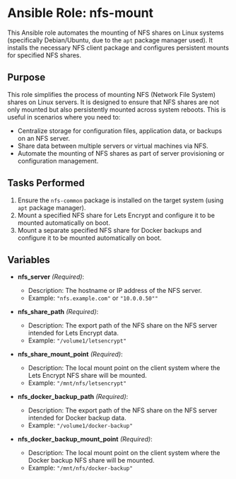 # Ansible Role: nfs-mount

This Ansible role automates the mounting of NFS shares on Linux systems (specifically Debian/Ubuntu, due to the `apt` package manager used). It installs the necessary NFS client package and configures persistent mounts for specified NFS shares.

## Purpose

This role simplifies the process of mounting NFS (Network File System) shares on Linux servers. It is designed to ensure that NFS shares are not only mounted but also persistently mounted across system reboots. This is useful in scenarios where you need to:

*   Centralize storage for configuration files, application data, or backups on an NFS server.
*   Share data between multiple servers or virtual machines via NFS.
*   Automate the mounting of NFS shares as part of server provisioning or configuration management.

## Tasks Performed

1.  Ensure the `nfs-common` package is installed on the target system (using `apt` package manager).
2.  Mount a specified NFS share for Lets Encrypt and configure it to be mounted automatically on boot.
3.  Mount a separate specified NFS share for Docker backups and configure it to be mounted automatically on boot.

## Variables

*   **nfs\_server** *(Required)*:
    *   Description: The hostname or IP address of the NFS server.
    *   Example: `"nfs.example.com"` or `"10.0.0.50""`

*   **nfs\_share\_path** *(Required)*:
    *   Description: The export path of the NFS share on the NFS server intended for Lets Encrypt data.
    *   Example: `"/volume1/letsencrypt"`

*   **nfs\_share\_mount\_point** *(Required)*:
    *   Description: The local mount point on the client system where the Lets Encrypt NFS share will be mounted.
    *   Example: `"/mnt/nfs/letsencrypt"`

*   **nfs\_docker\_backup\_path** *(Required)*:
    *   Description: The export path of the NFS share on the NFS server intended for Docker backup data.
    *   Example: `"/volume1/docker-backup"`

*   **nfs\_docker\_backup\_mount\_point** *(Required)*:
    *   Description: The local mount point on the client system where the Docker backup NFS share will be mounted.
    *   Example: `"/mnt/nfs/docker-backup"`
